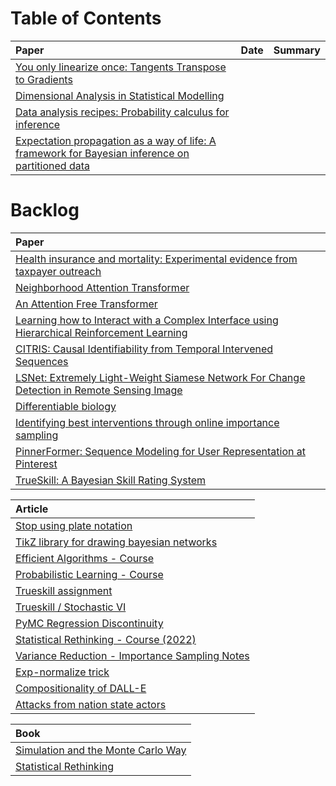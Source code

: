 # Table of Contents

| Paper      | Date | Summary     |
| :---        |    :----:   |          :--- |
| [You only linearize once: Tangents Transpose to Gradients](https://arxiv.org/abs/2204.10923)      |        |   |
| [Dimensional Analysis in Statistical Modelling](https://arxiv.org/abs/2002.11259)   |         |       |
| [Data analysis recipes: Probability calculus for inference](https://arxiv.org/abs/1205.4446) | | |
| [Expectation propagation as a way of life: A framework for Bayesian inference on partitioned data](https://arxiv.org/abs/1412.4869) | | |


# Backlog
| Paper      | 
| :---        | 
| [Health insurance and mortality: Experimental evidence from taxpayer outreach](https://www.nber.org/system/files/working_papers/w26533/w26533.pdf) |
| [Neighborhood Attention Transformer](https://arxiv.org/abs/2204.07143) |
| [An Attention Free Transformer](https://arxiv.org/abs/2105.14103) |
| [Learning how to Interact with a Complex Interface using Hierarchical Reinforcement Learning](https://arxiv.org/abs/2204.10374) |
| [CITRIS: Causal Identifiability from Temporal Intervened Sequences](https://arxiv.org/abs/2202.03169) |
| [LSNet: Extremely Light-Weight Siamese Network For Change Detection in Remote Sensing Image](https://arxiv.org/abs/2201.09156) |
| [Differentiable biology](https://www.nature.com/articles/s41592-021-01283-4.epdf?sharing_token=k3FmOjeRfA1kt6ieN_NM-dRgN0jAjWel9jnR3ZoTv0PGc4ib4wJTZfCWPQ1ewG8CPNnO1FdftgU-wqjGoktWgHbQMI8RNioWBcXbOdCzMGcUIb3pJIAxy0TXBOMY284_ZFVO4nUJiKefa6apbwNn_XG1AlfQP6SFjSQIIRcU05o%3D) |
| [Identifying best interventions through online importance sampling](http://proceedings.mlr.press/v70/sen17a/sen17a.pdf) |
| [PinnerFormer: Sequence Modeling for User Representation at Pinterest](https://arxiv.org/abs/2205.04507) |
| [TrueSkill: A Bayesian Skill Rating System](https://proceedings.neurips.cc/paper/2006/file/f44ee263952e65b3610b8ba51229d1f9-Paper.pdf) |


| Article |
| :---    |
| [Stop using plate notation](https://www.zinkov.com/posts/2013-07-28-stop-using-plates/) |
| [TikZ library for drawing bayesian networks](https://github.com/jluttine/tikz-bayesnet) |
| [Efficient Algorithms - Course](https://www.ifi.uzh.ch/en/dast/teaching/EA.html) |
| [Probabilistic Learning - Course](http://mlg.eng.cam.ac.uk/teaching/4f13/1920/cw/) |
| [Trueskill assignment](https://probmlcourse.github.io/csc412/assignments/assignment_2/A2.pdf) |
| [Trueskill / Stochastic VI](https://probmlcourse.github.io/sta414/lectures/week_10/) |
| [PyMC Regression Discontinuity](https://docs.pymc.io/projects/examples/en/latest/case_studies/regression_discontinuity.html) |
| [Statistical Rethinking - Course (2022)](https://github.com/rmcelreath/stat_rethinking_2022) |
| [Variance Reduction - Importance Sampling Notes](http://www.columbia.edu/~mh2078/MonteCarlo/MCS_Var_Red_Advanced.pdf) |
| [Exp-normalize trick](https://timvieira.github.io/blog/post/2014/02/11/exp-normalize-trick/) |
| [Compositionality of DALL-E](https://fh295.github.io/noncompositional.html) |
| [Attacks from nation state actors](https://www.microsoft.com/en-us/security/business/nation-state-attacks?) |



| Book |
| :--- |
| [Simulation and the Monte Carlo Way](http://www.ru.ac.bd/wp-content/uploads/sites/25/2019/03/308_03_Rubinstein_Simulation-and-the-Monte-Carlo-Method-Wiley-2017.pdf) |
| [Statistical Rethinking](https://learning.oreilly.com/library/view/statistical-rethinking/9781482253481/xhtml/08_Chapter01.xhtml#sec1_1) |

